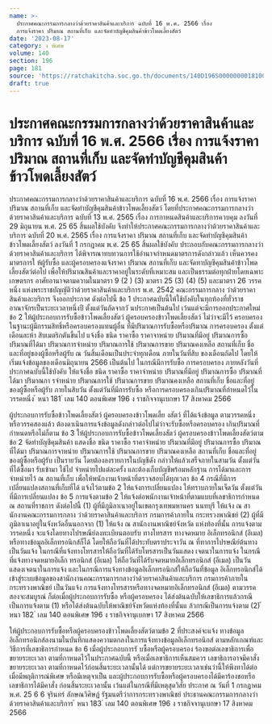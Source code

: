 ```yaml
---
name: >-
  ประกาศคณะกรรมการกลางว่าด้วยราคาสินค้าและบริการ ฉบับที่ 16 พ.ศ. 2566 เรื่อง 
  การแจ้งราคา ปริมาณ สถานที่เก็บ และจัดทำบัญชีคุมสินค้าข้าวโพดเลี้ยงสัตว์
date: '2023-08-17'
category: ง พิเศษ
volume: 140
section: 196
page: 181
source: 'https://ratchakitcha.soc.go.th/documents/140D196S0000000018100.pdf'
draft: true
---
```


# ประกาศคณะกรรมการกลางว่าด้วยราคาสินค้าและบริการ ฉบับที่ 16 พ.ศ. 2566 เรื่อง  การแจ้งราคา ปริมาณ สถานที่เก็บ และจัดทำบัญชีคุมสินค้าข้าวโพดเลี้ยงสัตว์

ประกาศคณะกรรมการกลางว่าด้วยราคาสินค้าและบริการ ฉบับที่ 16 พ.ศ. 2566 เรื่อง การแจ้งราคา ปริมาณ สถานที่เก็บ และจัดทำบัญชีคุมสินค้าข้าวโพดเลี้ยงสัตว์ โดยที่ประกาศคณะกรรมการกลางว่าด้วยราคาสินค้าและบริการ ฉบับที่ 13 พ.ศ. 2565 เรื่อง การกาหนดสินค้าและบริการควบคุม ลงวันที่ 29 มิถุนายน พ.ศ. 25 65 สิ้นผลใช้บังคับ จึงทำให้ประกาศคณะกรรมการกลางว่าด้วยราคาสินค้าและบริการ ฉบับที่ 20 พ.ศ. 2565 เรื่อง การแจ้งราคา ปริมาณ สถานที่เก็บ และจัดทำบัญชีคุมสินค้าข้าวโพดเลี้ยงสัตว์ ลงวันที่ 1 กรกฎาคม พ.ศ. 25 65 สิ้นผลใช้บังคับ ประกอบกับคณะกรรมการกลางว่าด้วยราคาสินค้าและบริการ ได้พิจารณาทบทวนการใช้อำนาจกำหนดมาตรการดังกล่าวแล้ว เห็นควรคงมาตรการใ ห้ผู้รับซื้อ และผู้ครอบครองแจ้งราคา ปริมาณ สถานที่เก็บ และจัดทาบัญชีคุมสินค้าข้าวโพดเลี้ยงสัตว์ต่อไป เพื่อให้ปริมาณสินค้าและราคาอยู่ในระดับที่เหมาะสม และเป็นธรรมต่อทุกฝ่ายโดยเฉพาะเกษตรกร อาศัยอานาจตามความในมาตรา 9 (2 ) (3) มาตรา 25 (3) (4) (5) และมาตรา 26 วรรคหนึ่ง แห่งพระราชบัญญัติว่าด้วยราคาสินค้าและบริการ พ.ศ. 2542 คณะกรรมการกลาง ว่าด้วยราคาสินค้าและบริการ จึงออกประกาศ ดังต่อไปนี้ ข้อ 1 ประกาศฉบับนี้ให้ใช้บังคับในทุกท้องที่ทั่วราชอาณาจักรเป็นระยะเวลาหนึ่งปี ตั้งแต่วันถัดจากวั นประกาศเป็นต้นไป เว้นแต่จะมีการออกประกาศใหม่ ข้อ 2 ให้ผู้ประกอบการรับซื้อข้าวโพดเลี้ยงสัตว์ ผู้ครอบครองข้าวโพดเลี้ยงสัตว์ ไม่ว่าจะมีไว้ ครอบครองในฐานะผู้มีกรรมสิทธิ์หรือครอบครองแทนผู้อื่น ที่มีปริมาณการรับซื้อหรือปริมาณ การครอบครอง ตั้งแต่เดือนละห้า สิบเมตริกตันขึ้นไป แจ้งชื่อ ชนิด ราคาซื้อ ราคาจาหน่าย ปริมาณที่มีอยู่ ปริมาณการซื้อ ปริมาณที่ได้มา ปริมาณการจำหน่าย ปริมาณการใช้ ปริมาณการขาย ปริมาณคงเหลือ สถานที่เก็บ ชื่อและที่อยู่ของผู้ซื้อหรือผู้รับ ณ วันสิ้นเดือนเป็นประจำทุกเดือน ภายในวันที่สิบ ของเดือนถัดไป โดยให้เริ่มแจ้งข้อมูลของเดือนมิถุนายน 2566 เป็นต้นไป ในกรณีมีการรับซื้อ การครอบครอง ภายหลังวันที่ประกาศฉบับนี้ใช้บังคับ ให้แจ้งชื่อ ชนิด ราคาซื้อ ราคาจำหน่าย ปริมาณที่มีอยู่ ปริมาณการซื้อ ปริมาณที่ได้มา ปริมาณกา รจำหน่าย ปริมาณการใช้ ปริมาณการขาย ปริมาณคงเหลือ สถานที่เก็บ ชื่อและที่อยู่ของผู้ซื้อหรือผู้รับ ภายในสิบวัน ตั้งแต่วันที่มีการรับซื้อ หรือการครอบครองเกินปริมาณที่กำหนดไว้ในวรรคหนึ่ง ้ หนา 181 ่ เลม 140 ตอนพิเศษ 196 ง ราชกิจจานุเบกษา 17 สิงหาคม 2566

ผู้ประกอบการรับซื้อข้าวโพดเลี้ยงสัตว์ ผู้ครอบครองข้าวโพดเลี้ย งสัตว์ ที่ได้แจ้งข้อมูล ตามวรรคหนึ่ง หรือวรรคสองแล้ว ต้องดาเนินการแจ้งข้อมูลดังกล่าวต่อไปไม่ว่าจะรับซื้อหรือครอบครอง เกินปริมาณที่กำหนดหรือไม่ก็ตาม ข้อ 3 ให้ผู้ประกอบการรับซื้อข้าวโพดเลี้ยงสัตว์ ผู้ครอบครองข้าวโพดเลี้ยงสัตว์ตามข้อ 2 จัดทำบัญชีคุมสินค้า แสดงชื่อ ชนิด ราคาซื้อ ราคาจำหน่าย ปริมาณที่มีอยู่ ปริมาณการซื้อ ปริมาณที่ได้มา ปริมาณการจาหน่าย ปริมาณการใช้ ปริมาณการขาย ปริมาณคงเหลือ สถานที่เก็บ ชื่อและที่อยู่ของผู้ซื้อหรือผู้รับ เป็นรายวัน โดยต้องลงรายการในบัญชีดัง กล่าวให้แล้วเสร็จภายในสามวัน ตั้งแต่วันที่ได้ซื้อมา รับเข้ามา ใช้ไป จำหน่ายไปแต่ละครั้ง และต้องเก็บบัญชีพร้อมหลักฐาน การได้มาและการจำหน่ายไว้ ณ สถานที่เก็บ เพื่อให้พนักงานเจ้าหน้าที่ตรวจสอบได้ทุกเวลา ข้อ 4 กรณีที่มีการเปลี่ยนแปลงสถานที่เก็บที่ได้ แจ้งไว้ตามข้อ 2 ให้แจ้งการเปลี่ยนแปลง ให้ทราบภายในเจ็ดวัน ตั้งแต่วันที่มีการเปลี่ยนแปลง ข้อ 5 การแจ้งตามข้อ 2 ให้แจ้งต่อพนักงานเจ้าหน้าที่ตามแบบที่เลขาธิการกำหนด ณ สถานที่ราชการ ดังต่อไปนี้ (1) ผู้ที่มีภูมิลาเนาอยู่ในเขตกรุงเทพมหานคร นนทบุรี ให้แจ้ง ณ สานักงานคณะกรรมการกลาง ว่าด้วยราคาสินค้าและบริการ กรมการค้าภายใน กระทรวงพาณิชย์ (2) ผู้ที่มีภูมิลาเนาอยู่ในจังหวัดอื่นนอกจาก (1) ให้แจ้ง ณ สานักงานพาณิชย์จังหวัด แห่งท้องที่นั้น การแจ้งตามวรรคหนึ่ง จะแจ้งโดยทางไปรษณีย์ลงทะเบียนตอบรับ ทางโทรสาร ทางจดหมาย อิเล็กทรอนิกส์ (อีเมล) หรือทางข้อมูลอิเล็กทรอนิกส์ก็ได้ โดยให้ถือวันที่ได้ประทับตราประจาวัน ณ ที่ทาการไปรษณีย์ต้นทางเป็นวันแจ้ง ในกรณีที่แจ้งทางโทรสารให้ถือวันที่ได้รับโทรสารเป็นวันแสดง เจตนาในการแจ้ง ในกรณีที่แจ้งทางจดหมายอิเล็ก ทรอนิกส์ (อีเมล) ให้ถือวันที่ได้รับจดหมายอิเล็กทรอนิกส์ (อีเมล) เป็นวันแสดงเจตนาในการแจ้ง และในกรณีการแจ้งทางข้อมูลอิเล็กทรอนิกส์ให้ถือวันที่ข้อมูล อิเล็กทรอนิกส์ได้เข้าสู่ระบบข้อมูลของสานักงานคณะกรรมการกลางว่าด้วยราคาสินค้าและบริการ กรมการค้าภายใน กระทรวงพาณิชย์ เป็นวันแจ้ง การแจ้งทางโทรสารหรือทางจดหมายอิเล็กทรอนิกส์ (อีเมล) ตามวรรคสองจะสมบูรณ์ ก็ต่อเมื่อผู้ประกอบการรับซื้อ หรือผู้ครอบครอง ได้ส่งต้นฉบับให้เลขาธิการแล้วกรณีเป็นการแจ้งตาม (1) หรือได้ส่งต้นฉบับให้พาณิชย์จังหวัดแห่งท้องที่นั้นแ ล้วกรณีเป็นการแจ้งตาม (2) ้ หนา 182 ่ เลม 140 ตอนพิเศษ 196 ง ราชกิจจานุเบกษา 17 สิงหาคม 2566

ให้ผู้ประกอบการรับซื้อหรือผู้ครอบครองข้าวโพดเลี้ยงสัตว์ตามข้อ 2 ที่ประสงค์จะแจ้ง ทางข้อมูลอิเล็กทรอนิกส์ลงนามในบันทึกแสดงความตกลงในการแจ้งทางข้อมูลอิเล็กทรอนิกส์ ตามหลักเกณฑ์และวิธีการที่เลขาธิการกำหนด ข้อ 6 เมื่อผู้ประกอบการรั บซื้อหรือผู้ครอบครอง ร้องขอต่อเลขาธิการเพื่อขยายระยะเวลา ตามที่กาหนดไว้ในประกาศฉบับนี้ หรือเมื่อเลขาธิการเห็นสมควร เลขาธิการอาจมีคาสั่งขยายระยะเวลา ตามที่กาหนดไว้ก่อนสิ้นระยะเวลานั้นได้ แต่การขยายระยะเวลาเช่นว่านี้ให้พึงทาได้ต่อเมื่อมีพฤติการณ์พิเศษ หรือมีเหตุจาเป็น และผู้ประกอบการรับซื้อหรือผู้ครอบครองได้มีคาร้องขอหรือเลขาธิการได้มีคาสั่ง ก่อนสิ้นระยะเวลานั้น เว้นแต่ในกรณีที่มีเหตุสุดวิสัย ประกาศ ณ วันที่ 1 กรกฎาคม พ.ศ. 25 6 6 จุรินทร์ ลักษณวิศิษฏ์ รัฐมนตรีว่าการกระทรวงพาณิชย์ ประธานคณะกรรมการกลางว่าด้วยราคาสินค้าและบริการ ้ หนา 183 ่ เลม 140 ตอนพิเศษ 196 ง ราชกิจจานุเบกษา 17 สิงหาคม 2566
